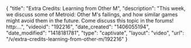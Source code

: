 {
    "title": "Extra Credits: Learning from Other M",
    "description": "This week, we discuss some of Metroid: Other M's failings, and how similar games might avoid them in the future. Come discuss this topic in the forums! http:...",
    "videoid": "192216",
    "date_created": "1406055194",
    "date_modified": "1418181781",
    "type": "captivate",
    "layout": "video",
    "url": "\/v\/extra-credits-learning-from-other-m\/192216"
}